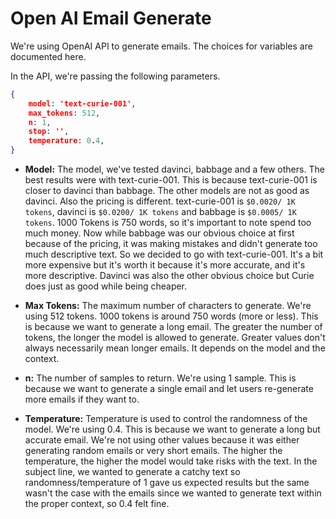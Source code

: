 # Open AI Email Generate

We're using OpenAI API to generate emails. The choices for variables are documented here.

In the API, we're passing the following parameters.

```json
{
	model: 'text-curie-001',
	max_tokens: 512,
	n: 1,
	stop: '',
	temperature: 0.4,
}
```

- **Model:** The model, we've tested davinci, babbage and a few others. The best results were with text-curie-001. This is because text-curie-001 is closer to davinci than babbage. The other models are not as good as davinci. Also the pricing is different. text-curie-001 is `$0.0020/ 1K tokens`, davinci is `$0.0200/ 1K tokens` and babbage is `$0.0005/ 1K tokens`. 1000 Tokens is 750 words, so it's important to note spend too much money. Now while babbage was our obvious choice at first because of the pricing, it was making mistakes and didn't generate too much descriptive text. So we decided to go with text-curie-001. It's a bit more expensive but it's worth it because it's more accurate, and it's more descriptive. Davinci was also the other obvious choice but Curie does just as good while being cheaper. 

- **Max Tokens:** The maximum number of characters to generate. We're using 512 tokens. 1000 tokens is around 750 words (more or less). This is because we want to generate a long email. The greater the number of tokens, the longer the model is allowed to generate. Greater values don't always necessarily mean longer emails. It depends on the model and the context.

- **n:** The number of samples to return. We're using 1 sample. This is because we want to generate a single email and let users re-generate more emails if they want to.

- **Temperature:** Temperature is used to control the randomness of the model. We're using 0.4. This is because we want to generate a long but accurate email. We're not using other values because it was either generating random emails or very short emails. The higher the temperature, the higher the model would take risks with the text. In the subject line, we wanted to generate a catchy text so randomness/temperature of 1 gave us expected results but the same wasn't the case with the emails since we wanted to generate text within the proper context, so 0.4 felt fine.
